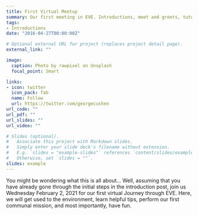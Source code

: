 ```yaml
---
title: First Virtual Meetup 
summary: Our first meeting in EVE. Introductions, meet and greets, tutorials.
tags:
- Introductions 
date: "2016-04-27T00:00:00Z"

# Optional external URL for project (replaces project detail page).
external_link: ""

image:
  caption: Photo by rawpixel on Unsplash
  focal_point: Smart

links:
- icon: twitter
  icon_pack: fab
  name: Follow
  url: https://twitter.com/georgecushen
url_code: ""
url_pdf: ""
url_slides: ""
url_video: ""

# Slides (optional).
#   Associate this project with Markdown slides.
#   Simply enter your slide deck's filename without extension.
#   E.g. `slides = "example-slides"` references `content/slides/example-slides.md`.
#   Otherwise, set `slides = ""`.
slides: example
---
```


You might be wondering what this is all about... Well, assuming that you have already gone through the initial steps in the introduction post, join us Wednesday February 2, 2021 for our first virtual Journey through EVE. Here, we will get used to the environment, learn helpful tips, perform our first communal mission, and most importantly, have fun.
